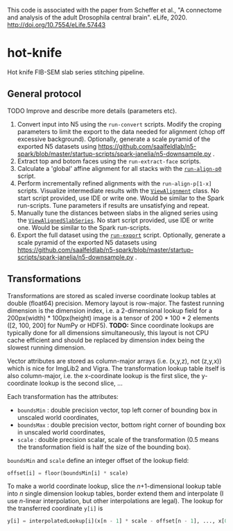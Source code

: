 This code is associated with the paper from Scheffer et al., "A connectome and analysis of the adult Drosophila central brain". eLife, 2020. http://doi.org/10.7554/eLife.57443


# hot-knife

Hot knife FIB-SEM slab series stitching pipeline.

## General protocol

TODO Improve and describe more details (parameters etc).

1. Convert input into N5 using the `run-convert` scripts.  Modify the croping parameters to limit the export to the data needed for alignment (chop off excessive background).  Optionally, generate a scale pyramid of the exported N5 datasets using https://github.com/saalfeldlab/n5-spark/blob/master/startup-scripts/spark-janelia/n5-downsample.py .
2. Extract top and botom faces using the `run-extract-face` scripts.
3. Calculate a 'global' affine alignment for all stacks with the [`run-align-p0`](https://github.com/saalfeldlab/hot-knife/blob/master/run-align-p0.sh) script.
4. Perform incrementally refined alignments with the `run-align-p[1-x]` scripts.  Visualize intermediate results with the [`ViewAlignment`](https://github.com/saalfeldlab/hot-knife/blob/master/src/main/java/org/janelia/saalfeldlab/hotknife/ViewAlignment.java) class.  No start script provided, use IDE or write one.  Would be similar to the Spark run-scripts.  Tune parameters if results are unsatisfying and repeat.
5. Manually tune the distances between slabs in the aligned series using the [`ViewAlignedSlabSeries`](https://github.com/saalfeldlab/hot-knife/blob/master/src/main/java/org/janelia/saalfeldlab/hotknife/ViewAlignedSlabSeries.java).  No start script provided, use IDE or write one.  Would be similar to the Spark run-scripts.
6. Export the full dataset using the [`run-export`](https://github.com/saalfeldlab/hot-knife/blob/master/run-export.sh) script.  Optionally, generate a scale pyramid of the exported N5 datasets using https://github.com/saalfeldlab/n5-spark/blob/master/startup-scripts/spark-janelia/n5-downsample.py .


## Transformations

Transformations are stored as scaled inverse coordinate lookup tables at double (float64) precision.  Memory layout is row-major. The fastest running dimension is the dimension index, i.e. a 2-dimensional lookup field for a 200px(width) * 100px(height) image is a tensor of 200 * 100 * 2 elements ([2, 100, 200] for NumPy or HDF5).  **TODO:** Since coordinate lookups are typically done for all dimensions simultaneously, this layout is not CPU cache efficient and should be replaced by dimension index being the slowest running dimension.

Vector attributes are stored as column-major arrays (i.e. (x,y,z), not (z,y,x)) which is nice for ImgLib2 and Vigra.  The transformation lookup table itself is also column-major, i.e. the x-coordinate lookup is the first slice, the y-coordinate lookup is the second slice, ...

Each transformation has the attributes:

* `boundsMin` : double precision vector, top left corner of bounding box in unscaled world coordinates,
* `boundsMax` : double precision vector, bottom right corner of bounding box in unscaled world coordinates,
* `scale` : double precision scalar, scale of the transformation (0.5 means the transformation field is half the size of the bounding box).

`boundsMin` and `scale` define an integer offset of the lookup field:

```python
offset[i] = floor(boundsMin[i] * scale)
```
To make a world coordinate lookup, slice the *n*+1-dimensional lookup table into *n* single dimension lookup tables, border extend them and interpolate (I use *n*-linear interpolation, but other interpolations are legal).  The lookup for the transferred coordinate `y[i]` is

```python
y[i] = interpolatedLookup[i](x[n - 1] * scale - offset[n - 1], ..., x[0] * scale - offset[0]) / scale
```



